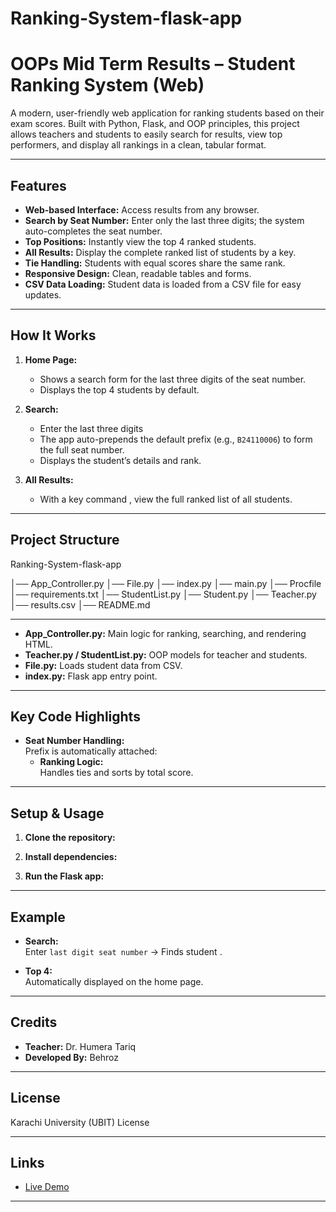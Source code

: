# Ranking-System-flask-app
# OOPs Mid Term Results – Student Ranking System (Web)

A modern, user-friendly web application for ranking students based on their exam scores. Built with Python, Flask, and OOP principles, this project allows teachers and students to easily search for results, view top performers, and display all rankings in a clean, tabular format.

---

## Features

- **Web-based Interface:** Access results from any browser.
- **Search by Seat Number:** Enter only the last three digits; the system auto-completes the seat number.
- **Top Positions:** Instantly view the top 4 ranked students.
- **All Results:** Display the complete ranked list of students by a key.
- **Tie Handling:** Students with equal scores share the same rank.
- **Responsive Design:** Clean, readable tables and forms.
- **CSV Data Loading:** Student data is loaded from a CSV file for easy updates.

---

## How It Works

1. **Home Page:**  
   - Shows a search form for the last three digits of the seat number.
   - Displays the top 4 students by default.

2. **Search:**  
   - Enter the last three digits 
   - The app auto-prepends the default prefix (e.g., `B24110006`) to form the full seat number.
   - Displays the student’s details and rank.

3. **All Results:**  
   - With a key command , view the full ranked list of all students.

---

## Project Structure
Ranking-System-flask-app

│──  App_Controller.py
│──  File.py
│──  index.py
│──  main.py
│──  Procfile
│──  requirements.txt
│──  StudentList.py
│──  Student.py
│──  Teacher.py
│──  results.csv
│──  README.md

---

- **App_Controller.py:** Main logic for ranking, searching, and rendering HTML.
- **Teacher.py / StudentList.py:** OOP models for teacher and students.
- **File.py:** Loads student data from CSV.
- **index.py:** Flask app entry point.

---

## Key Code Highlights

- **Seat Number Handling:**  
  Prefix is automatically attached:
  - **Ranking Logic:**  
  Handles ties and sorts by total score.

---

## Setup & Usage

1. **Clone the repository:**

2. **Install dependencies:**

3. **Run the Flask app:**

---

## Example

- **Search:**  
  Enter `last digit seat number` → Finds student .

- **Top 4:**  
  Automatically displayed on the home page.

---

## Credits

- **Teacher:** Dr. Humera Tariq
- **Developed By:** Behroz

---

## License

Karachi University (UBIT) License

---

## Links

- [Live Demo](https://web-production-feee1.up.railway.app/)

---
